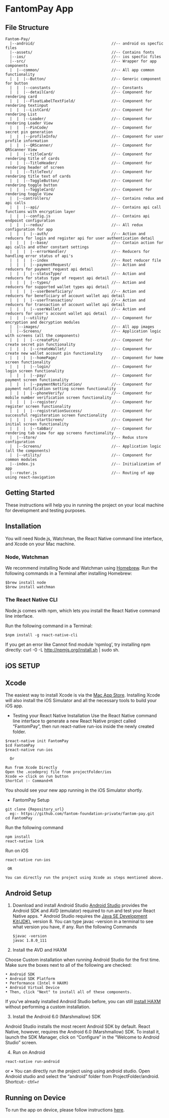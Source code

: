 # FantomPay App

## File Structure

```
Fantom-Pay/
  |--android/                                  //-- android os specfic files
  |--assets/                                   //-- Contains fonts
  |--ios/                                      //-- ios specfic files
  |--src/                                      //-- Wrapper for app components
  |  |--common/                                //-- All app common functionality
  |  |  |--Button/                             //-- Generic component for button
  |  |  |--constants                           //-- Constants
  |  |  |--detailCard/                         //-- Component for rendering card
  |  |  |--FloatLabelTextField/                //-- Component for rendering textinput
  |  |  |--ListCard/                           //-- Component for rendering List
  |  |  |--Loader/                             //-- Component for rendering Loader View
  |  |  |--PinCode/                            //-- Component for secret pin generation
  |  |  |--profileInfo/                        //-- Component for user profile information
  |  |  |--QRScanner/                          //-- Component for QRScanner View
  |  |  |--titleCard/                          //-- Component for rendering title of cards
  |  |  |--TitleHeader/                        //-- Component for rendering header of screen
  |  |  |--TitleText/                          //-- Component for rendering title text of cards
  |  |  |--ToggleButton/                       //-- Component for rendering toggle button
  |  |  |--ToggleCard/                         //-- Component for rendering toggle View
  |  |--controllers/                           //-- Contains redux and api calls
  |  |  |--api/                                //-- Contains api call functions with encryption layer
  |  |  |--config.js                           //-- Contains api endpoint configuration
  |  |  |--redux/                              //-- All redux configuration for app
  |  |  |  |--auth/                            //-- Action and reducers for login and register api for user authentication detail
  |  |  |  |--base/                            //-- Contain action for api calls and other constant settings
  |  |  |  |--errorHandler/                    //-- Reducers for handling error status of api's
  |  |  |  |--index                            //-- Root reducer file
  |  |  |  |--paymentRequest/                  //-- Action and reducers for payment request api detail
  |  |  |  |--statusType/                      //-- Action and reducers for status type of request api detail
  |  |  |  |--types/                           //-- Action and reducers for supported wallet types api detail
  |  |  |  |--userBeneficiary/                 //-- Action and reducers for beneficiary of account wallet api detail
  |  |  |  |--userTransaction/                 //-- Action and reducers for transaction of account wallet api detail
  |  |  |  |--userWallet/                      //-- Action and reducers for user's account wallet api detail
  |  |  |--utility/                            //-- Component for encryption and decryption modules
  |  |--images/                                //-- All app images
  |  |--Screens/                               //-- Application logic with screens (all the components)
  |  |  |  |--createPin/                       //-- Component for create secret pin functionality
  |  |  |  |--createWallet/                    //-- Component for create new wallet account pin functionality
  |  |  |  |--homePage/                        //-- Component for home screen functionality
  |  |  |  |--login/                           //-- Component for login screen functionality
  |  |  |  |--pay/                             //-- Component for payment screen functionality
  |  |  |  |--paymentNotification/             //-- Component for payment notification setting screen functionality
  |  |  |  |--phoneVerify/                     //-- Component for mobile number verification screen functionality
  |  |  |  |--register/                        //-- Component for register screen functionality
  |  |  |  |--registrationSuccess/             //-- Component for successful registeration screen functionality
  |  |  |  |--startScreen/                     //-- Component for initial screen functionality
  |  |  |  |--tabBar/                          //-- Component for rendering tab view for app screens functionality
  |  |--store/                                 //-- Redux store configuration
  |  |--Screens/                               //-- Application logic (all the components)
  |  |--utility/                               //-- Component for common modules
  |--index.js                                  //-- Initialization of app
  |--router.js                                 //-- Routing of app using react-navigation
```

## Getting Started

These instructions will help you in running the project on your local machine for development and testing purposes.

## Installation

You will need Node.js, Watchman, the React Native command line interface, and Xcode on your Mac machine.

### Node, Watchman

We recommend installing Node and Watchman using [Homebrew](http://brew.sh/). Run the following commands in a Terminal after installing Homebrew:

```
$brew install node
$brew install watchman
```

### The React Native CLI

Node.js comes with npm, which lets you install the React Native command line interface.

Run the following command in a Terminal:

```
$npm install -g react-native-cli
```

If you get an error like Cannot find module ‘npmlog’, try installing npm directly: curl -0 -L http://npmjs.org/install.sh | sudo sh.

## iOS SETUP

## Xcode

The easiest way to install Xcode is via the [Mac App Store](https://itunes.apple.com/us/app/xcode/id497799835?mt=12). Installing Xcode will also install the iOS Simulator and all the necessary tools to build your iOS app.

- Testing your React Native Installation
  Use the React Native command line interface to generate a new React Native project called “FantomPay”, then run react-native run-ios inside the newly created folder.

```
$react-native init FantomPay
$cd FantomPay
$react-native run-ios
```

      Or

```
Run from Xcode Directly
Open the .xcodeproj file from projectFolder/ios
Xcode => click on run button
ShortCut :- Command+R
```

You should see your new app running in the iOS Simulator shortly.

- FantomPay Setup

```
git clone {Repository_url}
  eg:- https://github.com/fantom-foundation-private/fantom-pay.git
cd FantomPay
```

Run the following command

```
npm install
react-native link
```

Run on iOS

```
react-native run-ios
```

     OR

```
You can directly run the project using Xcode as steps mentioned above.
```

## Android Setup

1. Download and install Android Studio
   [Android Studio](https://developer.android.com/studio/install.html) provides the Android SDK and AVD (emulator) required to run and test your React Native apps. \* Android Studio requires the [Java SE Development Kit(JDK)](http://www.oracle.com/technetwork/java/javase/downloads/jdk8-downloads-2133151.html), version 8. You can type javac -version in a terminal to see what version you have, if any.
    Run the following Commands
   ```
   $javac -version
   javac 1.8.0_111
   ```
2. Install the AVD and HAXM

Choose Custom installation when running Android Studio for the first time. Make sure the boxes next to all of the following are checked:

```
• Android SDK
• Android SDK Platform
• Performance (Intel ® HAXM)
• Android Virtual Device
• Then, click "Next" to install all of these components.
```

If you’ve already installed Android Studio before, you can still [install HAXM](https://software.intel.com/en-us/android/articles/installation-instructions-for-intel-hardware-accelerated-execution-manager-windows) without performing a custom installation.

3. Install the Android 6.0 (Marshmallow) SDK

Android Studio installs the most recent Android SDK by default. React Native, however, requires the Android 6.0 (Marshmallow) SDK. To install it, launch the SDK Manager, click on “Configure” in the “Welcome to Android Studio” screen.

4. Run on Android

```
react-native run-android
```

or
• You can directly run the project using using android studio.
Open Android studio and select the “android” folder from ProjectFolder/android.
Shortcut:- ctrl+r

## Running on Device

To run the app on device, please follow instructions [here](https://facebook.github.io/react-native/docs/0.56/running-on-device).
